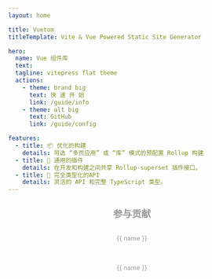 ```yaml
---
layout: home

title: Vuetom
titleTemplate: Vite & Vue Powered Static Site Generator

hero:
  name: Vue 组件库
  text: 
  tagline: vitepress flat theme 
  actions:
    - theme: brand big
      text: 快 速 开 始
      link: /guide/info
    - theme: alt big
      text: GitHub
      link: /guide/config

features:
  - title: 📦 优化的构建
    details: 可选 “多页应用” 或 “库” 模式的预配置 Rollup 构建
  - title: 🔩 通用的插件
    details: 在开发和构建之间共享 Rollup-superset 插件接口。
  - title: 🔑 完全类型化的API
    details: 灵活的 API 和完整 TypeScript 类型。
---
```


<div class="frontpage sponsors">
  <h2>参与贡献</h2>
  <div class="platinum-sponsors">
    <a v-for="{ href, src, name, id } of sponsors.filter(s => s.tier === 'platinum')" :href="href" target="_blank" rel="noopener" aria-label="sponsor-img">
      <img :src="src" :alt="name" :id="`sponsor-${id}`">
      <p>{{ name }}</p>
    </a>
  </div>
  <div class="gold-sponsors">
    <a v-for="{ href, src, name, id } of sponsors.filter(s => s.tier !== 'platinum')" :href="href" target="_blank" rel="noopener" aria-label="sponsor-img">
      <img :src="src" :alt="name" :id="`sponsor-${id}`">
      <p>{{ name }}</p>
    </a>
  </div>
</div>

<script setup>
import { onMounted } from 'vue'
import pk from 'vitepress-theme-vuetom/package.json'

const sponsors = [
  {
    "id": "huangpeijin",
    "name": "huangpeijin",
    "href": "https://github.com/Huangpeijin",
    "src": "https://avatars.githubusercontent.com/u/116870542?v=4",
    "tier": "platinum"
  },
  {
    "id": "Neajue",
    "name": "Neajue",
    "href": "https://github.com/Neajue",
    "src": "https://avatars.githubusercontent.com/u/87924593?v=4",
    
    
  },
  {
    "id": "EnJoy77",
    "name": "EnJoy77",
    "href": "https://github.com/EnJoy77",
    "src": "https://avatars.githubusercontent.com/u/108109256?v=4"
  },
  {
    "id": "zkeq",
    "name": "zkeq",
    "href": "https://github.com/zkeq",
    "src": "https://avatars.githubusercontent.com/u/62864752?v=4"
  }
  ,
  {
    "id": "beginnierweb2",
    "name": "beginnierweb2",
    "href": "https://github.com/beginnierweb2",
    "src": "https://avatars.githubusercontent.com/u/87230594?v=4"
  }
]

function fetchReleaseTag() {
  onMounted(() => {
    const dom = document.getElementsByClassName('name')
    const mainTitle = dom[0]
    const docsReleaseTag = document.createElement('span')
    docsReleaseTag.classList.add('release-tag')
    const releaseTagName = `v${pk.version}`
    docsReleaseTag.innerText = releaseTagName
    if (releaseTagName !== undefined) {
      mainTitle.appendChild(docsReleaseTag)
    }
    // fetch('https://api.github.com/repos/vitejs/docs-cn/releases/latest')
    //   .then((res) => res.json())
    //   .then((json) => {
    //     const mainTitle = document.getElementById('main-title')
    //     mainTitle.style.position = 'relative'

    //     const docsReleaseTag = document.createElement('span')
    //     docsReleaseTag.classList.add('release-tag')
    //     const releaseTagName = json.tag_name
    //     docsReleaseTag.innerText = releaseTagName

    //     if (releaseTagName !== undefined) {
    //       mainTitle.appendChild(docsReleaseTag)
    //     }
    //   })
  })
}

fetchReleaseTag()
</script>

<style>
.sponsors {
  padding: 0 1.5rem 2rem;
  font-size: 0.8rem;
}

.sponsors a {
  color: #999;
  margin: 1em;
  display: block;
}

.sponsors img {
  max-width: 160px;
  max-height: 40px;
}

.sponsors.frontpage {
  text-align: center;
}

.sponsors.frontpage img {
  display: inline-block;
  vertical-align: middle;
}

.sponsors.frontpage h2 {
  color: #999;
  font-size: 1.2rem;
  border: none;
}

.sponsors.sidebar a img {
  max-height: 36px;
}

.platinum-sponsors {
  margin-bottom: 1.5em;
}

.platinum-sponsors a img {
  max-width: 240px;
  max-height: 60px;
}

.gold-sponsors {
  display: flex;
  flex-wrap: wrap;
  justify-content: space-evenly;
  align-items: center;
}

</style>

